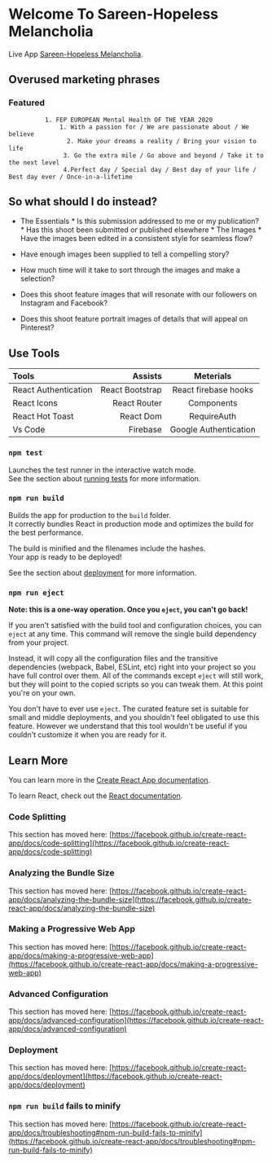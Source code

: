 # Welcome To Sareen-Hopeless Melancholia
Live App  [Sareen-Hopeless Melancholia](https://sareen-hopeless-melancholia.web.app/).
## Overused marketing phrases
### Featured 
              1. FEP EUROPEAN Mental Health OF THE YEAR 2020  
                  1. With a passion for / We are passionate about / We believe 
                    2. Make your dreams a reality / Bring your vision to life 
                   3. Go the extra mile / Go above and beyond / Take it to the next level 
                   4.Perfect day / Special day / Best day of your life / Best day ever / Once-in-a-lifetime

 ## So what should I do instead?
* The Essentials
              * Is this submission addressed to me or my publication?
                  * Has this shoot been submitted or published elsewhere
          * The Images 
          * Have the images been edited in a consistent style for seamless flow?

* Have enough images been supplied to tell a compelling story?

*  How much time will it take to sort through the images and make a selection?

*  Does this shoot feature images that will resonate with our followers on Instagram and Facebook?

*  Does this shoot feature portrait images of details that will appeal on Pinterest?

## Use Tools 

Tools | Assists | Meterials
| :--- | ---: | :---:
 React Authentication |  React Bootstrap |  React firebase hooks
 React Icons | React Router | Components
React Hot Toast   | React Dom | RequireAuth
Vs Code  | Firebase| Google Authentication 

### `npm test`

Launches the test runner in the interactive watch mode.\
See the section about [running tests](https://facebook.github.io/create-react-app/docs/running-tests) for more information.

### `npm run build`

Builds the app for production to the `build` folder.\
It correctly bundles React in production mode and optimizes the build for the best performance.

The build is minified and the filenames include the hashes.\
Your app is ready to be deployed!

See the section about [deployment](https://facebook.github.io/create-react-app/docs/deployment) for more information.

### `npm run eject`

**Note: this is a one-way operation. Once you `eject`, you can't go back!**

If you aren't satisfied with the build tool and configuration choices, you can `eject` at any time. This command will remove the single build dependency from your project.

Instead, it will copy all the configuration files and the transitive dependencies (webpack, Babel, ESLint, etc) right into your project so you have full control over them. All of the commands except `eject` will still work, but they will point to the copied scripts so you can tweak them. At this point you're on your own.

You don't have to ever use `eject`. The curated feature set is suitable for small and middle deployments, and you shouldn't feel obligated to use this feature. However we understand that this tool wouldn't be useful if you couldn't customize it when you are ready for it.

## Learn More

You can learn more in the [Create React App documentation](https://facebook.github.io/create-react-app/docs/getting-started).

To learn React, check out the [React documentation](https://reactjs.org/).

### Code Splitting

This section has moved here: [https://facebook.github.io/create-react-app/docs/code-splitting](https://facebook.github.io/create-react-app/docs/code-splitting)

### Analyzing the Bundle Size

This section has moved here: [https://facebook.github.io/create-react-app/docs/analyzing-the-bundle-size](https://facebook.github.io/create-react-app/docs/analyzing-the-bundle-size)

### Making a Progressive Web App

This section has moved here: [https://facebook.github.io/create-react-app/docs/making-a-progressive-web-app](https://facebook.github.io/create-react-app/docs/making-a-progressive-web-app)

### Advanced Configuration

This section has moved here: [https://facebook.github.io/create-react-app/docs/advanced-configuration](https://facebook.github.io/create-react-app/docs/advanced-configuration)

### Deployment

This section has moved here: [https://facebook.github.io/create-react-app/docs/deployment](https://facebook.github.io/create-react-app/docs/deployment)

### `npm run build` fails to minify

This section has moved here: [https://facebook.github.io/create-react-app/docs/troubleshooting#npm-run-build-fails-to-minify](https://facebook.github.io/create-react-app/docs/troubleshooting#npm-run-build-fails-to-minify)
